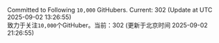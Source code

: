 Committed to Following `10,000` GitHubers. Current: <!-- FOLLOWING_COUNT -->302<!-- FOLLOWING_COUNT --> (Update at UTC <!-- LAST_UPDATED -->2025-09-02 13:26:55<!-- LAST_UPDATED -->)<br>
致力于关注`10,000`个GitHuber。当前：<!-- FOLLOWING_COUNT -->302<!-- FOLLOWING_COUNT --> (更新于北京时间 <!-- LAST_UPDATED_CST -->2025-09-02 21:26:55<!-- LAST_UPDATED_CST -->)

